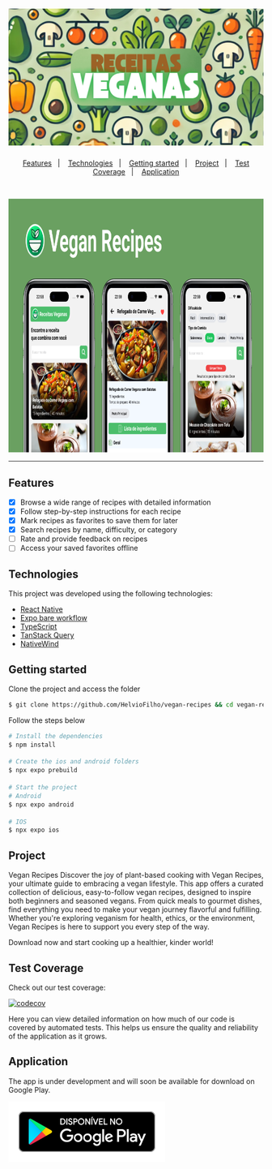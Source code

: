 <h1 align="center">
  <img alt="Receitas Veganas" title="Receitas Veganas" src=".github/logo.svg" />
</h1>

<p align="center">
  <a href="#features">Features</a>&nbsp;&nbsp;&nbsp;|&nbsp;&nbsp;&nbsp;
  <a href="#technologies">Technologies</a>&nbsp;&nbsp;&nbsp;|&nbsp;&nbsp;&nbsp;
  <a href="#getting-started">Getting started</a>&nbsp;&nbsp;&nbsp;|&nbsp;&nbsp;&nbsp;
  <a href="#project">Project</a>&nbsp;&nbsp;&nbsp;|&nbsp;&nbsp;&nbsp;
  <a href="#test-coverage">Test Coverage</a>&nbsp;&nbsp;&nbsp;|&nbsp;&nbsp;&nbsp;
  <a href="#application">Application</a>
</p>

<br>

<p align="center">
  <img height="500" alt="application screens" src=".github/screens.png">
</p>

---

## Features

- [x] Browse a wide range of recipes with detailed information
- [x] Follow step-by-step instructions for each recipe
- [x] Mark recipes as favorites to save them for later
- [x] Search recipes by name, difficulty, or category
- [ ] Rate and provide feedback on recipes
- [ ] Access your saved favorites offline

## Technologies

This project was developed using the following technologies:

- [React Native](https://reactnative.dev/)
- [Expo bare workflow](https://expo.io/)
- [TypeScript](https://www.typescriptlang.org/)
- [TanStack Query](https://tanstack.com/query/latest)
- [NativeWind](https://www.nativewind.dev)

## Getting started

Clone the project and access the folder

```bash
$ git clone https://github.com/HelvioFilho/vegan-recipes && cd vegan-recipes
```

Follow the steps below

```bash
# Install the dependencies
$ npm install

# Create the ios and android folders
$ npx expo prebuild

# Start the project
# Android
$ npx expo android

# IOS
$ npx expo ios
```

## Project

Vegan Recipes
Discover the joy of plant-based cooking with Vegan Recipes, your ultimate guide to embracing a vegan lifestyle. This app offers a curated collection of delicious, easy-to-follow vegan recipes, designed to inspire both beginners and seasoned vegans. From quick meals to gourmet dishes, find everything you need to make your vegan journey flavorful and fulfilling. Whether you're exploring veganism for health, ethics, or the environment, Vegan Recipes is here to support you every step of the way.

Download now and start cooking up a healthier, kinder world!

## Test Coverage

Check out our test coverage:

[![codecov](https://codecov.io/gh/HelvioFilho/vegan-recipes/graph/badge.svg?token=SS50QFXQZV)](https://codecov.io/gh/HelvioFilho/vegan-recipes)

Here you can view detailed information on how much of our code is covered by automated tests. This helps us ensure the quality and reliability of the application as it grows.

## Application

The app is under development and will soon be available for download on Google Play.

<a href="https://play.google.com/store/apps/details?id=com.hsvf.veganrecipes">
  <img alt="application link in google play" title="google play" src=".github/googlePlay.svg" />
</a>

